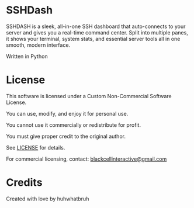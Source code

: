 # SSHDash
SSHDASH is a sleek, all-in-one SSH dashboard that auto-connects to your server and gives you a real-time command center. Split into multiple panes, it shows your terminal, system stats, and essential server tools all in one smooth, modern interface.

Written in Python




# License

This software is licensed under a Custom Non-Commercial Software License.

You can use, modify, and enjoy it for personal use.

You cannot use it commercially or redistribute for profit.

You must give proper credit to the original author.

See [LICENSE](https://github.com/huhwhatbruh/SSHDash/blob/main/LICENSE) for details.

For commercial licensing, contact: blackcellinteractive@gmail.com


# Credits

Created with love by huhwhatbruh
